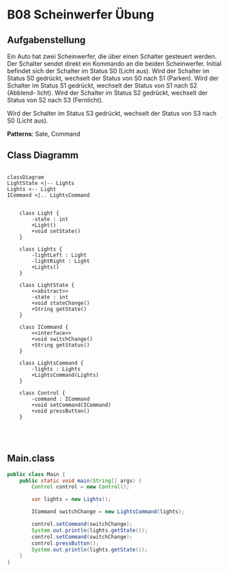 # B08 Scheinwerfer Übung

## Aufgabenstellung
Ein Auto hat zwei Scheinwerfer, die über einen Schalter gesteuert werden. Der Schalter sendet direkt ein Kommando an die beiden Scheinwerfer. Initial befindet sich der Schalter im Status S0 (Licht aus). Wird der Schalter im Status S0 gedrückt, wechselt der Status von S0 nach S1 (Parken). Wird der Schalter im Status S1 gedrückt, wechselt der Status von S1 nach S2 (Abblend-
licht). Wird der Schalter im Status S2 gedrückt, wechselt der Status von S2 nach S3 (Fernlicht).

Wird der Schalter im Status S3 gedrückt, wechselt der Status von S3 nach S0 (Licht aus).

**Patterns**: Sate, Command


## Class Diagramm


```mermaid

classDiagram
LightState <|-- Lights
Lights <-- Light
ICommand <|.. LightsCommand


	class Light {
		-state : int
		+Light()
		+void setState()
	}

	class Lights {
		-lightLeft : Light
		-lightRight : Light
		+Lights()
	}

	class LightState {
		<<abstract>>
		-state : int
		+void stateChange()
		+String getState()
	}

	class ICommand {
		<<interface>>
		+void switchChange()
		+String getStatus()
	}

	class LightsCommand {
		-lights : Lights
		+LightsCommand(Lights)
	}

	class Control {
		-command : ICommand
		+void setCommand(ICommand)
		+void pressButton()
	}

```

<br />
<br />

## Main.class

```java
public class Main {
    public static void main(String[] args) {
        Control control = new Control();

        var lights = new Lights();

        ICommand switchChange = new LightsCommand(lights);

        control.setCommand(switchChange);
        System.out.println(lights.getState());
        control.setCommand(switchChange);
        control.pressButton();
        System.out.println(lights.getState());
    }
}
```